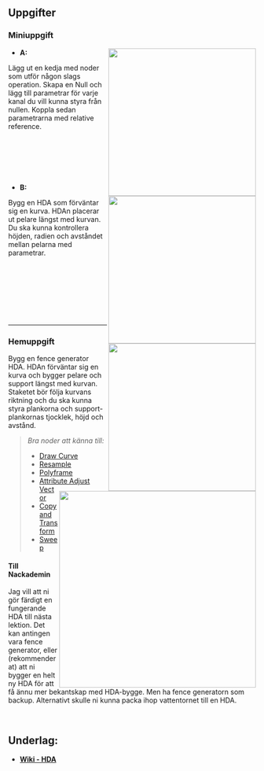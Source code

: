 ## Uppgifter


### Miniuppgift

<img src="https://github.com/user-attachments/assets/4ce6f99a-c0f8-4727-aaa3-f287bb80d131" align="right" width="300">

* **A:**

Lägg ut en kedja med noder som utför någon slags operation. Skapa en Null och lägg till parametrar för varje kanal du vill kunna styra från nullen. Koppla sedan parametrarna med relative reference.


&nbsp;

&nbsp;

&nbsp;

<img src="https://github.com/user-attachments/assets/f935cf7d-df66-489e-b519-6f76ffed4a3d" align="right" width="300">


* **B:**

Bygg en HDA som förväntar sig en kurva. HDAn placerar ut pelare längst med kurvan. Du ska kunna kontrollera höjden, radien och avståndet mellan pelarna med parametrar.

<img src="https://github.com/user-attachments/assets/cacc73e0-a6b0-4a5c-ae26-48e871831545" align="right" width="300">

&nbsp;

&nbsp;

&nbsp;

&nbsp;

___

### Hemuppgift

<img src="https://github.com/user-attachments/assets/2e8cabcb-9bca-47c0-a410-b881535d73cb" align="right" width="400">

Bygg en fence generator HDA. HDAn förväntar sig en kurva och bygger pelare och support längst med kurvan. Staketet bör följa kurvans riktning och du ska kunna styra plankorna och support-plankornas tjocklek, höjd och avstånd.

> *Bra noder att känna till:*
> * [Draw Curve](https://www.sidefx.com/docs/houdini/nodes/sop/drawcurve.html)
> * [Resample](https://www.sidefx.com/docs/houdini/nodes/sop/resample.html)
> * [Polyframe](https://www.sidefx.com/docs/houdini/nodes/sop/polyframe.html)
> * [Attribute Adjust Vector](https://www.sidefx.com/docs/houdini/nodes/sop/attribadjustvector.html)
> * [Copy and Transform](https://www.sidefx.com/docs/houdini/nodes/sop/copyxform.html)
> * [Sweep](https://www.sidefx.com/docs/houdini/nodes/sop/copyxform.html)

#### Till Nackademin

Jag vill att ni gör färdigt en fungerande HDA till nästa lektion. Det kan antingen vara fence generator, eller (rekommenderat) att ni bygger en helt ny HDA för att få ännu mer bekantskap med HDA-bygge. Men ha fence generatorn som backup. Alternativt skulle ni kunna packa ihop vattentornet till en HDA.

&nbsp;

## Underlag:
- [**Wiki - HDA**](https://github.com/Studio-Konkret/Technical-Direction/wiki/HDA-(Houdini-Digital-Asset))
